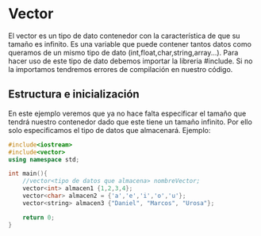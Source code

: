 # Vector
El vector es un tipo de dato contenedor con la característica de que su tamaño es infinito. Es una variable que puede contener tantos datos como queramos de un mismo tipo de dato (int,float,char,string,array...). Para hacer uso de este tipo de dato debemos importar la libreria #include<vector>. Si no la importamos tendremos errores de compilación en nuestro código.
## Estructura e inicialización
En este ejemplo veremos que ya no hace falta especificar el tamaño que tendrá nuestro contenedor dado que este tiene un tamaño infinito. Por ello solo especificamos el tipo de datos que almacenará. Ejemplo:
```c++
#include<iostream>
#include<vector>
using namespace std;

int main(){
    //vector<tipo de datos que almacena> nombreVector;
    vector<int> almacen1 {1,2,3,4};
    vector<char> almacen2 = {'a','e','i','o','u'};
    vector<string> almacen3 {"Daniel", "Marcos", "Urosa"};

    return 0;
}
```
